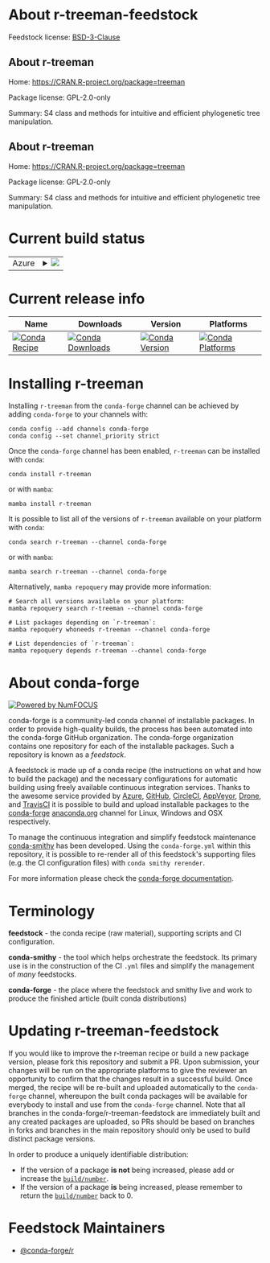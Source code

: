 About r-treeman-feedstock
=========================

Feedstock license: [BSD-3-Clause](https://github.com/conda-forge/r-treeman-feedstock/blob/main/LICENSE.txt)


About r-treeman
---------------

Home: https://CRAN.R-project.org/package=treeman

Package license: GPL-2.0-only

Summary: S4 class and methods for intuitive and efficient phylogenetic tree manipulation.

About r-treeman
---------------

Home: https://CRAN.R-project.org/package=treeman

Package license: GPL-2.0-only

Summary: S4 class and methods for intuitive and efficient phylogenetic tree manipulation.

Current build status
====================


<table>
    
  <tr>
    <td>Azure</td>
    <td>
      <details>
        <summary>
          <a href="https://dev.azure.com/conda-forge/feedstock-builds/_build/latest?definitionId=4278&branchName=main">
            <img src="https://dev.azure.com/conda-forge/feedstock-builds/_apis/build/status/r-treeman-feedstock?branchName=main">
          </a>
        </summary>
        <table>
          <thead><tr><th>Variant</th><th>Status</th></tr></thead>
          <tbody><tr>
              <td>linux_64_r_base4.3</td>
              <td>
                <a href="https://dev.azure.com/conda-forge/feedstock-builds/_build/latest?definitionId=4278&branchName=main">
                  <img src="https://dev.azure.com/conda-forge/feedstock-builds/_apis/build/status/r-treeman-feedstock?branchName=main&jobName=linux&configuration=linux%20linux_64_r_base4.3" alt="variant">
                </a>
              </td>
            </tr><tr>
              <td>linux_64_r_base4.4</td>
              <td>
                <a href="https://dev.azure.com/conda-forge/feedstock-builds/_build/latest?definitionId=4278&branchName=main">
                  <img src="https://dev.azure.com/conda-forge/feedstock-builds/_apis/build/status/r-treeman-feedstock?branchName=main&jobName=linux&configuration=linux%20linux_64_r_base4.4" alt="variant">
                </a>
              </td>
            </tr><tr>
              <td>osx_64_r_base4.3</td>
              <td>
                <a href="https://dev.azure.com/conda-forge/feedstock-builds/_build/latest?definitionId=4278&branchName=main">
                  <img src="https://dev.azure.com/conda-forge/feedstock-builds/_apis/build/status/r-treeman-feedstock?branchName=main&jobName=osx&configuration=osx%20osx_64_r_base4.3" alt="variant">
                </a>
              </td>
            </tr><tr>
              <td>osx_64_r_base4.4</td>
              <td>
                <a href="https://dev.azure.com/conda-forge/feedstock-builds/_build/latest?definitionId=4278&branchName=main">
                  <img src="https://dev.azure.com/conda-forge/feedstock-builds/_apis/build/status/r-treeman-feedstock?branchName=main&jobName=osx&configuration=osx%20osx_64_r_base4.4" alt="variant">
                </a>
              </td>
            </tr><tr>
              <td>win_64_r_base4.3</td>
              <td>
                <a href="https://dev.azure.com/conda-forge/feedstock-builds/_build/latest?definitionId=4278&branchName=main">
                  <img src="https://dev.azure.com/conda-forge/feedstock-builds/_apis/build/status/r-treeman-feedstock?branchName=main&jobName=win&configuration=win%20win_64_r_base4.3" alt="variant">
                </a>
              </td>
            </tr><tr>
              <td>win_64_r_base4.4</td>
              <td>
                <a href="https://dev.azure.com/conda-forge/feedstock-builds/_build/latest?definitionId=4278&branchName=main">
                  <img src="https://dev.azure.com/conda-forge/feedstock-builds/_apis/build/status/r-treeman-feedstock?branchName=main&jobName=win&configuration=win%20win_64_r_base4.4" alt="variant">
                </a>
              </td>
            </tr>
          </tbody>
        </table>
      </details>
    </td>
  </tr>
</table>

Current release info
====================

| Name | Downloads | Version | Platforms |
| --- | --- | --- | --- |
| [![Conda Recipe](https://img.shields.io/badge/recipe-r--treeman-green.svg)](https://anaconda.org/conda-forge/r-treeman) | [![Conda Downloads](https://img.shields.io/conda/dn/conda-forge/r-treeman.svg)](https://anaconda.org/conda-forge/r-treeman) | [![Conda Version](https://img.shields.io/conda/vn/conda-forge/r-treeman.svg)](https://anaconda.org/conda-forge/r-treeman) | [![Conda Platforms](https://img.shields.io/conda/pn/conda-forge/r-treeman.svg)](https://anaconda.org/conda-forge/r-treeman) |

Installing r-treeman
====================

Installing `r-treeman` from the `conda-forge` channel can be achieved by adding `conda-forge` to your channels with:

```
conda config --add channels conda-forge
conda config --set channel_priority strict
```

Once the `conda-forge` channel has been enabled, `r-treeman` can be installed with `conda`:

```
conda install r-treeman
```

or with `mamba`:

```
mamba install r-treeman
```

It is possible to list all of the versions of `r-treeman` available on your platform with `conda`:

```
conda search r-treeman --channel conda-forge
```

or with `mamba`:

```
mamba search r-treeman --channel conda-forge
```

Alternatively, `mamba repoquery` may provide more information:

```
# Search all versions available on your platform:
mamba repoquery search r-treeman --channel conda-forge

# List packages depending on `r-treeman`:
mamba repoquery whoneeds r-treeman --channel conda-forge

# List dependencies of `r-treeman`:
mamba repoquery depends r-treeman --channel conda-forge
```


About conda-forge
=================

[![Powered by
NumFOCUS](https://img.shields.io/badge/powered%20by-NumFOCUS-orange.svg?style=flat&colorA=E1523D&colorB=007D8A)](https://numfocus.org)

conda-forge is a community-led conda channel of installable packages.
In order to provide high-quality builds, the process has been automated into the
conda-forge GitHub organization. The conda-forge organization contains one repository
for each of the installable packages. Such a repository is known as a *feedstock*.

A feedstock is made up of a conda recipe (the instructions on what and how to build
the package) and the necessary configurations for automatic building using freely
available continuous integration services. Thanks to the awesome service provided by
[Azure](https://azure.microsoft.com/en-us/services/devops/), [GitHub](https://github.com/),
[CircleCI](https://circleci.com/), [AppVeyor](https://www.appveyor.com/),
[Drone](https://cloud.drone.io/welcome), and [TravisCI](https://travis-ci.com/)
it is possible to build and upload installable packages to the
[conda-forge](https://anaconda.org/conda-forge) [anaconda.org](https://anaconda.org/)
channel for Linux, Windows and OSX respectively.

To manage the continuous integration and simplify feedstock maintenance
[conda-smithy](https://github.com/conda-forge/conda-smithy) has been developed.
Using the ``conda-forge.yml`` within this repository, it is possible to re-render all of
this feedstock's supporting files (e.g. the CI configuration files) with ``conda smithy rerender``.

For more information please check the [conda-forge documentation](https://conda-forge.org/docs/).

Terminology
===========

**feedstock** - the conda recipe (raw material), supporting scripts and CI configuration.

**conda-smithy** - the tool which helps orchestrate the feedstock.
                   Its primary use is in the construction of the CI ``.yml`` files
                   and simplify the management of *many* feedstocks.

**conda-forge** - the place where the feedstock and smithy live and work to
                  produce the finished article (built conda distributions)


Updating r-treeman-feedstock
============================

If you would like to improve the r-treeman recipe or build a new
package version, please fork this repository and submit a PR. Upon submission,
your changes will be run on the appropriate platforms to give the reviewer an
opportunity to confirm that the changes result in a successful build. Once
merged, the recipe will be re-built and uploaded automatically to the
`conda-forge` channel, whereupon the built conda packages will be available for
everybody to install and use from the `conda-forge` channel.
Note that all branches in the conda-forge/r-treeman-feedstock are
immediately built and any created packages are uploaded, so PRs should be based
on branches in forks and branches in the main repository should only be used to
build distinct package versions.

In order to produce a uniquely identifiable distribution:
 * If the version of a package **is not** being increased, please add or increase
   the [``build/number``](https://docs.conda.io/projects/conda-build/en/latest/resources/define-metadata.html#build-number-and-string).
 * If the version of a package **is** being increased, please remember to return
   the [``build/number``](https://docs.conda.io/projects/conda-build/en/latest/resources/define-metadata.html#build-number-and-string)
   back to 0.

Feedstock Maintainers
=====================

* [@conda-forge/r](https://github.com/conda-forge/r/)

